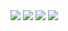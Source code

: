 <!---
- 👋 Hi, I’m Josef
- 👀 I’m interested in Robotics and Microcontroller
- 🌱 I’m currently learning ML and Docker
- 💞️ I’m looking to collaborate on ...
- 📫 How to reach me ...
--->

<img src="https://github-readme-stats.vercel.app/api/pin/?username=josefgst&repo=robo_base"/>
<img src="https://github-readme-stats.vercel.app/api?username=josefgst&show_icons=true"/>  
<img src="https://github-readme-stats.vercel.app/api/top-langs?username=josefgst"/>
<img src="https://github-readme-streak-stats.herokuapp.com/?user=josefgst"/>



<!---
JosefGst/JosefGst is a ✨ special ✨ repository because its `README.md` (this file) appears on your GitHub profile.
You can click the Preview link to take a look at your changes.
--->

